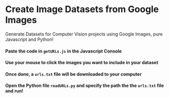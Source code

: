 # Create Image Datasets from Google Images
Generate Datasets for Computer Vision projects using Google Images, pure Javascript and Python!

#### Paste the code in `getURLs.js` in the Javascript Console
#### Use your mouse to click the images you want to include in your dataset
#### Once done, a `urls.txt` file will be downloaded to your computer
#### Open the Python file `readURLs.py` and specify the path the the `urls.txt` file and run! 